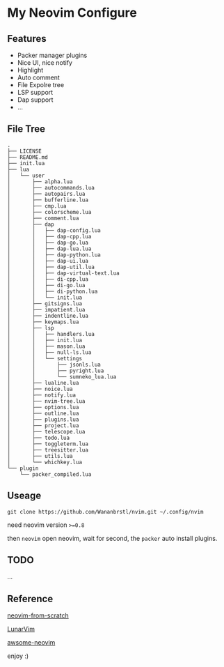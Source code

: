 # My Neovim Configure

## Features

- Packer manager plugins
- Nice UI, nice notify
- Highlight
- Auto comment 
- File Expolre tree
- LSP support
- Dap support
- ...

## File Tree

```
.
├── LICENSE
├── README.md
├── init.lua
├── lua
│   └── user
│       ├── alpha.lua
│       ├── autocommands.lua
│       ├── autopairs.lua
│       ├── bufferline.lua
│       ├── cmp.lua
│       ├── colorscheme.lua
│       ├── comment.lua
│       ├── dap
│       │   ├── dap-config.lua
│       │   ├── dap-cpp.lua
│       │   ├── dap-go.lua
│       │   ├── dap-lua.lua
│       │   ├── dap-python.lua
│       │   ├── dap-ui.lua
│       │   ├── dap-util.lua
│       │   ├── dap-virtual-text.lua
│       │   ├── di-cpp.lua
│       │   ├── di-go.lua
│       │   ├── di-python.lua
│       │   └── init.lua
│       ├── gitsigns.lua
│       ├── impatient.lua
│       ├── indentline.lua
│       ├── keymaps.lua
│       ├── lsp
│       │   ├── handlers.lua
│       │   ├── init.lua
│       │   ├── mason.lua
│       │   ├── null-ls.lua
│       │   └── settings
│       │       ├── jsonls.lua
│       │       ├── pyright.lua
│       │       └── sumneko_lua.lua
│       ├── lualine.lua
│       ├── noice.lua
│       ├── notify.lua
│       ├── nvim-tree.lua
│       ├── options.lua
│       ├── outline.lua
│       ├── plugins.lua
│       ├── project.lua
│       ├── telescope.lua
│       ├── todo.lua
│       ├── toggleterm.lua
│       ├── treesitter.lua
│       ├── utils.lua
│       └── whichkey.lua
└── plugin
    └── packer_compiled.lua
```

## Useage 


```
git clone https://github.com/Wananbrstl/nvim.git ~/.config/nvim
```
 
need neovim version `>=0.8`

then `neovim` open neovim, wait for second, the `packer` auto install plugins.

## TODO 

...

## Reference 

[neovim-from-scratch](https://github.com/ntbloom/neovim-from-scratch)

[LunarVim](https://github.com/LunarVim/LunarVim)

[awsome-neovim](https://github.com/rockerBOO/awesome-neovim)

enjoy :)

